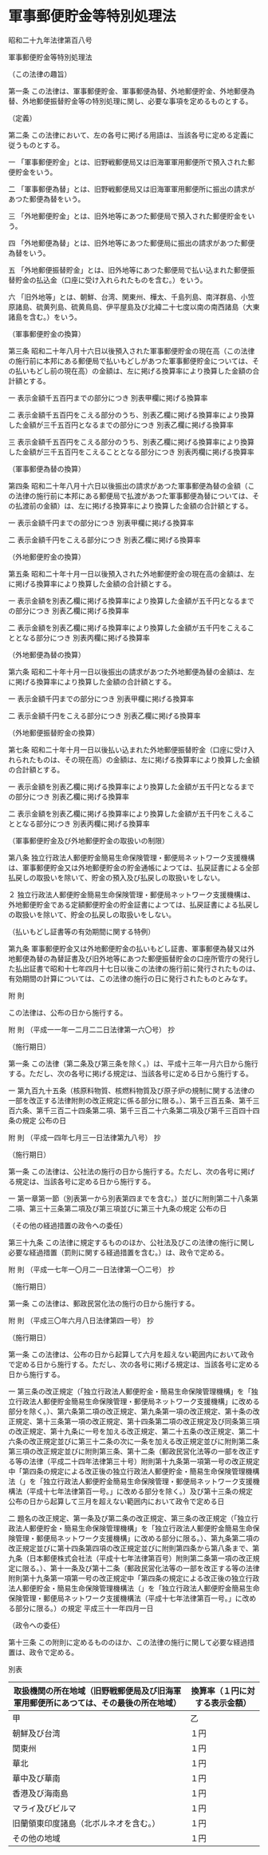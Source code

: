 # 軍事郵便貯金等特別処理法

昭和二十九年法律第百八号

軍事郵便貯金等特別処理法

（この法律の趣旨）

第一条 この法律は、軍事郵便貯金、軍事郵便為替、外地郵便貯金、外地郵便為替、外地郵便振替貯金等の特別処理に関し、必要な事項を定めるものとする。

（定義）

第二条 この法律において、左の各号に掲げる用語は、当該各号に定める定義に従うものとする。

一 「軍事郵便貯金」とは、旧野戦郵便局又は旧海軍軍用郵便所で預入された郵便貯金をいう。

二 「軍事郵便為替」とは、旧野戦郵便局又は旧海軍軍用郵便所に振出の請求があつた郵便為替をいう。

三 「外地郵便貯金」とは、旧外地等にあつた郵便局で預入された郵便貯金をいう。

四 「外地郵便為替」とは、旧外地等にあつた郵便局に振出の請求があつた郵便為替をいう。

五 「外地郵便振替貯金」とは、旧外地等にあつた郵便局で払い込まれた郵便振替貯金の払込金（口座に受け入れられたものを含む。）をいう。

六 「旧外地等」とは、朝鮮、台湾、関東州、樺太、千島列島、南洋群島、小笠原諸島、硫黄列島、硫黄鳥島、伊平屋島及び北緯二十七度以南の南西諸島（大東諸島を含む。）をいう。

（軍事郵便貯金の換算）

第三条 昭和二十年八月十六日以後預入された軍事郵便貯金の現在高（この法律の施行前に本邦にある郵便局で払いもどしがあつた軍事郵便貯金については、その払いもどし前の現在高）の金額は、左に掲げる換算率により換算した金額の合計額とする。

一 表示金額千五百円までの部分につき 別表甲欄に掲げる換算率

二 表示金額千五百円をこえる部分のうち、別表乙欄に掲げる換算率により換算した金額が三千五百円となるまでの部分につき 別表乙欄に掲げる換算率

三 表示金額千五百円をこえる部分のうち、別表乙欄に掲げる換算率により換算した金額が三千五百円をこえることとなる部分につき 別表丙欄に掲げる換算率

（軍事郵便為替の換算）

第四条 昭和二十年八月十六日以後振出の請求があつた軍事郵便為替の金額（この法律の施行前に本邦にある郵便局で払渡があつた軍事郵便為替については、その払渡前の金額）は、左に掲げる換算率により換算した金額の合計額とする。

一 表示金額千円までの部分につき 別表甲欄に掲げる換算率

二 表示金額千円をこえる部分につき 別表乙欄に掲げる換算率

（外地郵便貯金の換算）

第五条 昭和二十年十月一日以後預入された外地郵便貯金の現在高の金額は、左に掲げる換算率により換算した金額の合計額とする。

一 表示金額を別表乙欄に掲げる換算率により換算した金額が五千円となるまでの部分につき 別表乙欄に掲げる換算率

二 表示金額を別表乙欄に掲げる換算率により換算した金額が五千円をこえることとなる部分につき 別表丙欄に掲げる換算率

（外地郵便為替の換算）

第六条 昭和二十年十月一日以後振出の請求があつた外地郵便為替の金額は、左に掲げる換算率により換算した金額の合計額とする。

一 表示金額千円までの部分につき 別表甲欄に掲げる換算率

二 表示金額千円をこえる部分につき 別表乙欄に掲げる換算率

（外地郵便振替貯金の換算）

第七条 昭和二十年十月一日以後払い込まれた外地郵便振替貯金（口座に受け入れられたものは、その現在高）の金額は、左に掲げる換算率により換算した金額の合計額とする。

一 表示金額を別表乙欄に掲げる換算率により換算した金額が五千円となるまでの部分につき 別表乙欄に掲げる換算率

二 表示金額を別表乙欄に掲げる換算率により換算した金額が五千円をこえることとなる部分につき 別表丙欄に掲げる換算率

（軍事郵便貯金及び外地郵便貯金の取扱いの制限）

第八条 独立行政法人郵便貯金簡易生命保険管理・郵便局ネットワーク支援機構は、軍事郵便貯金又は外地郵便貯金の貯金通帳によつては、払戻証書による全部払戻しの取扱いを除いて、貯金の預入及び払戻しの取扱いをしない。

２ 独立行政法人郵便貯金簡易生命保険管理・郵便局ネットワーク支援機構は、外地郵便貯金である定額郵便貯金の貯金証書によつては、払戻証書による払戻しの取扱いを除いて、貯金の払戻しの取扱いをしない。

（払いもどし証書等の有効期間に関する特例）

第九条 軍事郵便貯金又は外地郵便貯金の払いもどし証書、軍事郵便為替又は外地郵便為替の為替証書及び旧外地等にあつた郵便振替貯金の口座所管庁の発行した払出証書で昭和十七年四月十七日以後この法律の施行前に発行されたものは、有効期間の計算については、この法律の施行の日に発行されたものとみなす。

附 則

この法律は、公布の日から施行する。

附 則 （平成一一年一二月二二日法律第一六〇号） 抄

（施行期日）

第一条 この法律（第二条及び第三条を除く。）は、平成十三年一月六日から施行する。ただし、次の各号に掲げる規定は、当該各号に定める日から施行する。

一 第九百九十五条（核原料物質、核燃料物質及び原子炉の規制に関する法律の一部を改正する法律附則の改正規定に係る部分に限る。）、第千三百五条、第千三百六条、第千三百二十四条第二項、第千三百二十六条第二項及び第千三百四十四条の規定 公布の日

附 則 （平成一四年七月三一日法律第九八号） 抄

（施行期日）

第一条 この法律は、公社法の施行の日から施行する。ただし、次の各号に掲げる規定は、当該各号に定める日から施行する。

一 第一章第一節（別表第一から別表第四までを含む。）並びに附則第二十八条第二項、第三十三条第二項及び第三項並びに第三十九条の規定 公布の日

（その他の経過措置の政令への委任）

第三十九条 この法律に規定するもののほか、公社法及びこの法律の施行に関し必要な経過措置（罰則に関する経過措置を含む。）は、政令で定める。

附 則 （平成一七年一〇月二一日法律第一〇二号） 抄

（施行期日）

第一条 この法律は、郵政民営化法の施行の日から施行する。

附 則 （平成三〇年六月八日法律第四一号） 抄

（施行期日）

第一条 この法律は、公布の日から起算して六月を超えない範囲内において政令で定める日から施行する。ただし、次の各号に掲げる規定は、当該各号に定める日から施行する。

一 第三条の改正規定（「独立行政法人郵便貯金・簡易生命保険管理機構」を「独立行政法人郵便貯金簡易生命保険管理・郵便局ネットワーク支援機構」に改める部分を除く。）、第六条第二項の改正規定、第九条第一項の改正規定、第十条の改正規定、第十三条第一項の改正規定、第十四条第二項の改正規定及び同条第三項の改正規定、第十九条に一号を加える改正規定、第二十五条の改正規定、第二十六条の改正規定並びに第三十二条の次に一条を加える改正規定並びに附則第二条第三項の改正規定並びに附則第三条、第十二条（郵政民営化法等の一部を改正する等の法律（平成二十四年法律第三十号）附則第十九条第一項第一号の改正規定中「第四条の規定による改正後の独立行政法人郵便貯金・簡易生命保険管理機構法（」を「独立行政法人郵便貯金簡易生命保険管理・郵便局ネットワーク支援機構法（平成十七年法律第百一号。」に改める部分を除く。）及び第十三条の規定 公布の日から起算して三月を超えない範囲内において政令で定める日

二 題名の改正規定、第一条及び第二条の改正規定、第三条の改正規定（「独立行政法人郵便貯金・簡易生命保険管理機構」を「独立行政法人郵便貯金簡易生命保険管理・郵便局ネットワーク支援機構」に改める部分に限る。）、第九条第二項の改正規定並びに第十四条第四項の改正規定並びに附則第四条から第八条まで、第九条（日本郵便株式会社法（平成十七年法律第百号）附則第二条第一項の改正規定に限る。）、第十一条及び第十二条（郵政民営化法等の一部を改正する等の法律附則第十九条第一項第一号の改正規定中「第四条の規定による改正後の独立行政法人郵便貯金・簡易生命保険管理機構法（」を「独立行政法人郵便貯金簡易生命保険管理・郵便局ネットワーク支援機構法（平成十七年法律第百一号。」に改める部分に限る。）の規定 平成三十一年四月一日

（政令への委任）

第十三条 この附則に定めるもののほか、この法律の施行に関して必要な経過措置は、政令で定める。

別表

取扱機関の所在地域（旧野戦郵便局及び旧海軍軍用郵便所にあつては、その最後の所在地域） | 換算率（１円に対する表示金額）  
---|---  
甲 | 乙 | 丙  
朝鮮及び台湾 | １円 | １円 | １．５円  
関東州 | １円 | １円 | １．６円  
華北 | １円 | １１円 | １００円  
華中及び華南 | １円 | １１円 | ４３２円  
香港及び海南島 | １円 | １０円 | １０円  
マライ及びビルマ | １円 | １１円 | ４３２円  
旧蘭領東印度諸島（北ボルネオを含む。） | １円 | １円 | ６円  
その他の地域 | １円 | １円 | １円
